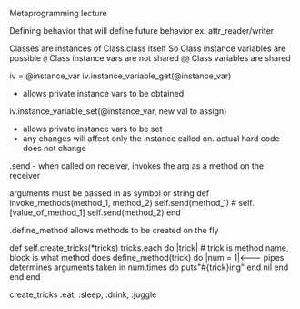 Metaprogramming lecture

Defining behavior that will define future behavior
ex: attr_reader/writer

Classes are instances of Class.class itself
So Class instance variables are possible
`@` Class instance vars are not shared 
`@@` Class variables are shared


iv = @instance_var
iv.instance_variable_get(@instance_var)
- allows private instance vars to be obtained

iv.instance_variable_set(@instance_var, new val to assign)
- allows private instance vars to be set
- any changes will affect only the instance called on. actual hard code does not change

.send - when called on receiver, invokes the arg as a method on the receiver

arguments must be passed in as symbol or string
  def invoke_methods(method_1, method_2)
    self.send(method_1) # self.[value_of_method_1]
    self.send(method_2)
  end

.define_method allows methods to be created on the fly

def self.create_tricks(*tricks) 
  tricks.each do |trick|
    # trick is method name, block is what method does 
    define_method(trick) do |num = 1|<--- pipes determines arguments taken in
      num.times do
        puts"#{trick}ing"
      end
      nil
    end
  end
end

create_tricks :eat, :sleep, :drink, :juggle